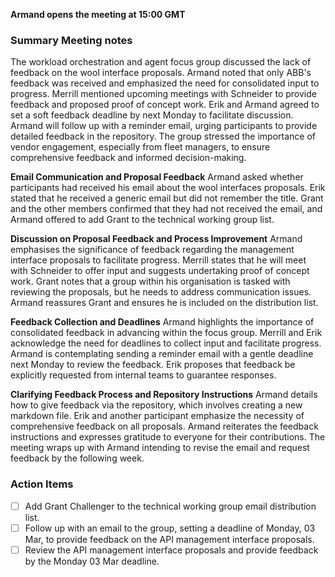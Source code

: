 **Armand opens the meeting at 15:00 GMT**

### Summary Meeting notes
The workload orchestration and agent focus group discussed the lack of feedback on the wool interface proposals. Armand noted that only ABB's feedback was received and emphasized the need for consolidated input to progress. Merrill mentioned upcoming meetings with Schneider to provide feedback and proposed proof of concept work. Erik and Armand agreed to set a soft feedback deadline by next Monday to facilitate discussion. Armand will follow up with a reminder email, urging participants to provide detailed feedback in the repository. The group stressed the importance of vendor engagement, especially from fleet managers, to ensure comprehensive feedback and informed decision-making.

**Email Communication and Proposal Feedback**
Armand asked whether participants had received his email about the wool interfaces proposals. Erik stated that he received a generic email but did not remember the title. Grant and the other members confirmed that they had not received the email, and Armand offered to add Grant to the technical working group list.

**Discussion on Proposal Feedback and Process Improvement**
Armand emphasises the significance of feedback regarding the management interface proposals to facilitate progress. Merrill states that he will meet with Schneider to offer input and suggests undertaking proof of concept work. Grant notes that a group within his organisation is tasked with reviewing the proposals, but he needs to address communication issues. Armand reassures Grant and ensures he is included on the distribution list.

**Feedback Collection and Deadlines**
Armand highlights the importance of consolidated feedback in advancing within the focus group. Merrill and Erik acknowledge the need for deadlines to collect input and facilitate progress. Armand is contemplating sending a reminder email with a gentle deadline next Monday to review the feedback. Erik proposes that feedback be explicitly requested from internal teams to guarantee responses.

**Clarifying Feedback Process and Repository Instructions**
Armand details how to give feedback via the repository, which involves creating a new markdown file. Erik and another participant emphasize the necessity of comprehensive feedback on all proposals. Armand reiterates the feedback instructions and expresses gratitude to everyone for their contributions. The meeting wraps up with Armand intending to revise the email and request feedback by the following week.

### Action Items
- [ ] Add Grant Challenger to the technical working group email distribution list.
- [ ] Follow up with an email to the group, setting a deadline of Monday, 03 Mar, to provide feedback on the API management interface proposals.
- [ ] Review the API management interface proposals and provide feedback by the Monday 03 Mar deadline.
